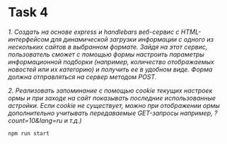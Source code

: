 # Task 4
_1. Создать на основе express и handlebars веб-сервис с HTML-
    интерфейсом для динамической загрузки информации с одного из
    нескольких сайтов в выбранном формате. Зайдя на этот сервис,
    пользователь сможет с помощью формы настроить параметры
    информационной подборки (например, количество отображаемых
    новостей или их категорию) и получить ее в удобном виде. Форма
    должна отправляться на сервер методом POST._

_2. Реализовать запоминание с помощью cookie текущих настроек
    ормы и при заходе на сайт показывать последние использованные
    астройки. Если cookie не существует, можно при отображении
    ормы дополнительно учитывать передаваемые GET-запросы
    например, ?count=10&lang=ru и т.д.)_
    
    npm run start